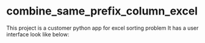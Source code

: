 # combine_same_prefix_column_excel
This project is a customer python app for excel sorting problem
It has a user interface look like below:
